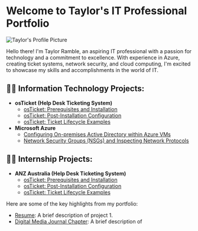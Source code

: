 # Welcome to Taylor's IT Professional Portfolio

![Taylor's Profile Picture](link_to_your_profile_picture.jpg)

Hello there! I'm Taylor Ramble, an aspiring IT professional with a passion for technology and a commitment to excellence. With experience in Azure, creating ticket systems, network security, and cloud computing, I'm excited to showcase my skills and accomplishments in the world of IT.

<h2>👨‍💻 Information Technology Projects:</h2>

- <b>osTicket (Help Desk Ticketing System)</b>
  - [osTicket: Prerequisites and Installation](https://github.com/joshmadakorcc/osticket-prereqs)
  - [osTicket: Post-Installation Configuration](https://github.com/joshmadakorcc/post-install-config)
  - [osTicket: Ticket Lifecycle Examples](https://github.com/joshmadakorcc/ticket-lifecycle)
- <b>Microsoft Azure</b>
  - [Configuring On-premises Active Directory within Azure VMs](https://github.com/joshmadakorcc/configure-ad)
  - [Network Security Groups (NSGs) and Inspecting Network Protocols](https://github.com/joshmadakorcc/azure-network-protocols)

<h2>👨‍💻 Internship Projects:</h2>

- <b>ANZ Australia (Help Desk Ticketing System)</b>
  - [osTicket: Prerequisites and Installation](https://github.com/joshmadakorcc/osticket-prereqs)
  - [osTicket: Post-Installation Configuration](https://github.com/joshmadakorcc/post-install-config)
  - [osTicket: Ticket Lifecycle Examples](https://github.com/joshmadakorcc/ticket-lifecycle)

Here are some of the key highlights from my portfolio:

- [Resume](link_to_project_1): A brief description of project 1.
- [Digital Media Journal Chapter](link_to_project_2): A brief description of 


